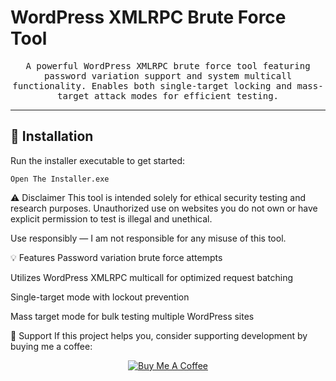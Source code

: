 # WordPress XMLRPC Brute Force Tool

<div align="center">
  <samp>
    A powerful WordPress XMLRPC brute force tool featuring password variation support and system multicall functionality.  
    Enables both single-target locking and mass-target attack modes for efficient testing.
  </samp>
</div>

---

## 🚀 Installation

Run the installer executable to get started:

```
Open The Installer.exe
```

⚠️ Disclaimer
This tool is intended solely for ethical security testing and research purposes. Unauthorized use on websites you do not own or have explicit permission to test is illegal and unethical.

Use responsibly — I am not responsible for any misuse of this tool.



💡 Features
Password variation brute force attempts

Utilizes WordPress XMLRPC multicall for optimized request batching

Single-target mode with lockout prevention

Mass target mode for bulk testing multiple WordPress sites

🙏 Support
If this project helps you, consider supporting development by buying me a coffee:

<div align="center"> <a href="https://www.buymeacoffee.com/muhsatria" target="_blank" rel="noopener noreferrer"> <img src="https://img.buymeacoffee.com/button-api/?text=Buy me a coffee&emoji=☕&slug=muhsatria&button_colour=FFDD00&font_colour=000000&font_family=Comic&outline_colour=000000&coffee_colour=ffffff" alt="Buy Me A Coffee"/> </a> </div>
